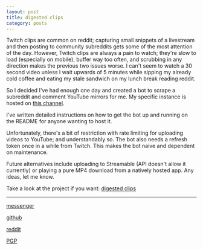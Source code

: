 ```yaml
---
layout: post
title: digested clips
category: posts
---
```


Twitch clips are common on reddit; capturing small snippets of a livestream and then posting to community subreddits gets some of the most attention of the day. However, Twitch clips are always a pain to watch; they're slow to load (especially on mobile), buffer way too often, and scrubbing in any direction makes the previous two issues worse. I can't seem to watch a 30 second video unless I wait upwards of 5 minutes while sipping my already cold coffee and eating my stale sandwich on my lunch break reading reddit.

So I decided I've had enough one day and created a bot to scrape a subreddit and comment YouTube mirrors for me. My specific instance is hosted on [this channel][channel].

I've written detailed instructions on how to get the bot up and running on the README for anyone wanting to host it.

Unfortunately, there's a bit of restriction with rate limiting for uploading videos to YouTube; and understandably so. The bot also needs a refresh token once in a while from Twitch. This makes the bot naive and dependent on maintenance.

Future alternatives include uploading to Streamable (API doesn't allow it currently) or playing a pure MP4 download from a natively hosted app. Any ideas, let me know.

Take a look at the project if you want:
[digested clips][digested clips]

---

[messenger][facebook]

[github][dqd]

[reddit][reddit]

[PGP][PGP]

[facebook]: https://www.m.me/dqdang1
[dqd]: http://github.com/dqdang
[reddit]: https://www.reddit.com/user/outsidefarmland/
[PGP]: https://raw.githubusercontent.com/dqdang/dqdang.github.io/master/derek-dang.asc
[channel]: https://www.youtube.com/channel/UCfZ5RkmbZACUciI1IDncxJQ/
[digested clips]: https://github.com/dqdang/digested-clips
